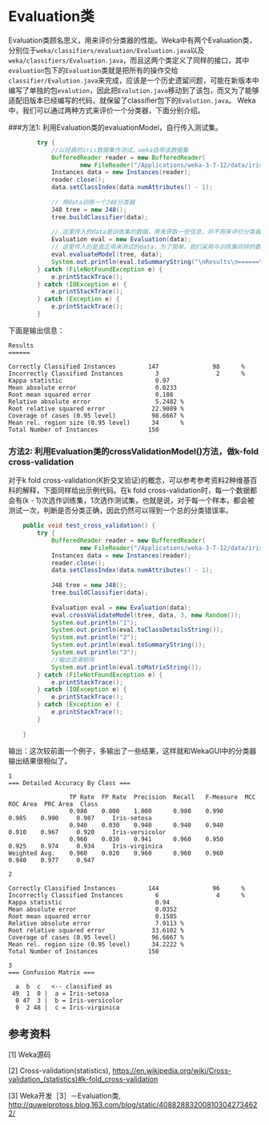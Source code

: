 # Evaluation类
Evaluation类顾名思义，用来评价分类器的性能。Weka中有两个Evaluation类，分别位于`weka/classifiers/evaluation/Evaluation.java`以及`weka/classifiers/Evaluation.java`，而且这两个类定义了同样的接口，其中`evaluation`包下的`Evaluation`类就是把所有的操作交给`classifier/Evalution.java`来完成，应该是一个历史遗留问题，可能在新版本中编写了单独的包`evalution`，因此把`Evalution.java`移动到了该包，而又为了能够适配旧版本已经编写的代码，就保留了classifier包下的`Evalution.java`。
Weka中，我们可以通过两种方式来评价一个分类器，下面分别介绍。

###方法1: 利用Evaluation类的evaluationModel，自行传入测试集。

```java
		try {
			//以经典的iris数据集作测试，weka自带该数据集
			BufferedReader reader = new BufferedReader(
					new FileReader("/Applications/weka-3-7-12/data/iris.arff"));
			Instances data = new Instances(reader);
			reader.close();
			data.setClassIndex(data.numAttributes() - 1);
			
			// 用data训练一个J48分类器
			J48 tree = new J48();
			tree.buildClassifier(data);
			
			// 这里传入的data是训练集的数据，用来获取一些信息，并不用来评价分类器
			Evaluation eval = new Evaluation(data);
			// 这里传入的是真正用来测试的data，为了简单，我们采用与训练集同样的数据作测试
			eval.evaluateModel(tree, data);
			System.out.println(eval.toSummaryString("\nResults\n======\n", false));
		} catch (FileNotFoundException e) {
			e.printStackTrace();
		} catch (IOException e) {
			e.printStackTrace();
		} catch (Exception e) {
			e.printStackTrace();
		}
```
下面是输出信息：

```
Results
======

Correctly Classified Instances         147               98      %
Incorrectly Classified Instances         3                2      %
Kappa statistic                          0.97  
Mean absolute error                      0.0233
Root mean squared error                  0.108 
Relative absolute error                  5.2482 %
Root relative squared error             22.9089 %
Coverage of cases (0.95 level)          98.6667 %
Mean rel. region size (0.95 level)      34      %
Total Number of Instances              150     
```
### 方法2: 利用Evaluation类的crossValidationModel()方法，做k-fold cross-validation
对于k fold cross-validation(K折交叉验证)的概念，可以参考参考资料2种维基百科的解释，下面同样给出示例代码。在k fold cross-validation时，每一个数据都会有(k - 1)次选作训练集，1次选作测试集，也就是说，对于每一个样本，都会被测试一次，判断是否分类正确，因此仍然可以得到一个总的分类错误率。

```java
	public void test_cross_validation() {
		try {
			BufferedReader reader = new BufferedReader(
					new FileReader("/Applications/weka-3-7-12/data/iris.arff"));
			Instances data = new Instances(reader);
			reader.close();
			data.setClassIndex(data.numAttributes() - 1);
			
			J48 tree = new J48();
			tree.buildClassifier(data);
			
			Evaluation eval = new Evaluation(data);
			eval.crossValidateModel(tree, data, 3, new Random());
			System.out.println("1");
			System.out.println(eval.toClassDetailsString()); 
			System.out.println("2");
			System.out.println(eval.toSummaryString()); 
			System.out.println("3");
			//输出混淆矩阵
			System.out.println(eval.toMatrixString());
		} catch (FileNotFoundException e) {
			e.printStackTrace();
		} catch (IOException e) {
			e.printStackTrace();
		} catch (Exception e) {
			e.printStackTrace();
		}
		
	}
```
输出：这次较前面一个例子，多输出了一些结果，这样就和WekaGUI中的分类器输出结果很相似了。

```
1
=== Detailed Accuracy By Class ===

                 TP Rate  FP Rate  Precision  Recall   F-Measure  MCC      ROC Area  PRC Area  Class
                 0.980    0.000    1.000      0.980    0.990      0.985    0.990     0.987     Iris-setosa
                 0.940    0.030    0.940      0.940    0.940      0.910    0.967     0.920     Iris-versicolor
                 0.960    0.030    0.941      0.960    0.950      0.925    0.974     0.934     Iris-virginica
Weighted Avg.    0.960    0.020    0.960      0.960    0.960      0.940    0.977     0.947     

2

Correctly Classified Instances         144               96      %
Incorrectly Classified Instances         6                4      %
Kappa statistic                          0.94  
Mean absolute error                      0.0352
Root mean squared error                  0.1585
Relative absolute error                  7.9113 %
Root relative squared error             33.6102 %
Coverage of cases (0.95 level)          96.6667 %
Mean rel. region size (0.95 level)      34.2222 %
Total Number of Instances              150     

3
=== Confusion Matrix ===

  a  b  c   <-- classified as
 49  1  0 |  a = Iris-setosa
  0 47  3 |  b = Iris-versicolor
  0  2 48 |  c = Iris-virginica

```
## 参考资料
[1] Weka源码

[2] Cross-validation(statistics), https://en.wikipedia.org/wiki/Cross-validation_(statistics)#k-fold_cross-validation

[3] Weka开发［3］－Evaluation类, http://quweiprotoss.blog.163.com/blog/static/408828832008103042734622/